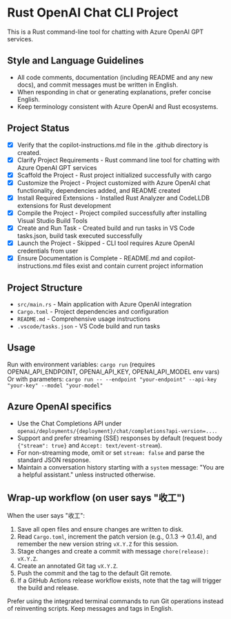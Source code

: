 <!-- Use this file to provide workspace-specific custom instructions to Copilot. For more details, visit https://code.visualstudio.com/docs/copilot/copilot-customization#_use-a-githubcopilotinstructionsmd-file -->

# Rust OpenAI Chat CLI Project

This is a Rust command-line tool for chatting with Azure OpenAI GPT services.

## Style and Language Guidelines
- All code comments, documentation (including README and any new docs), and commit messages must be written in English.
- When responding in chat or generating explanations, prefer concise English.
- Keep terminology consistent with Azure OpenAI and Rust ecosystems.

## Project Status
- [x] Verify that the copilot-instructions.md file in the .github directory is created.
- [x] Clarify Project Requirements - Rust command line tool for chatting with Azure OpenAI GPT services
- [x] Scaffold the Project - Rust project initialized successfully with cargo
- [x] Customize the Project - Project customized with Azure OpenAI chat functionality, dependencies added, and README created
- [x] Install Required Extensions - Installed Rust Analyzer and CodeLLDB extensions for Rust development  
- [x] Compile the Project - Project compiled successfully after installing Visual Studio Build Tools
- [x] Create and Run Task - Created build and run tasks in VS Code tasks.json, build task executed successfully
- [x] Launch the Project - Skipped - CLI tool requires Azure OpenAI credentials from user
- [x] Ensure Documentation is Complete - README.md and copilot-instructions.md files exist and contain current project information

## Project Structure
- `src/main.rs` - Main application with Azure OpenAI integration
- `Cargo.toml` - Project dependencies and configuration
- `README.md` - Comprehensive usage instructions
- `.vscode/tasks.json` - VS Code build and run tasks

## Usage
Run with environment variables: `cargo run` (requires OPENAI_API_ENDPOINT, OPENAI_API_KEY, OPENAI_API_MODEL env vars)
Or with parameters: `cargo run -- --endpoint "your-endpoint" --api-key "your-key" --model "your-model"`

## Azure OpenAI specifics
- Use the Chat Completions API under `openai/deployments/{deployment}/chat/completions?api-version=...`.
- Support and prefer streaming (SSE) responses by default (request body `{"stream": true}` and `Accept: text/event-stream`).
- For non-streaming mode, omit or set `stream: false` and parse the standard JSON response.
- Maintain a conversation history starting with a `system` message: "You are a helpful assistant." unless instructed otherwise.

## Wrap-up workflow (on user says "收工")
When the user says "收工":
1. Save all open files and ensure changes are written to disk.
2. Read `Cargo.toml`, increment the patch version (e.g., 0.1.3 -> 0.1.4), and remember the new version string `vX.Y.Z` for this session.
3. Stage changes and create a commit with message `chore(release): vX.Y.Z`.
4. Create an annotated Git tag `vX.Y.Z`.
5. Push the commit and the tag to the default Git remote.
6. If a GitHub Actions release workflow exists, note that the tag will trigger the build and release.

Prefer using the integrated terminal commands to run Git operations instead of reinventing scripts. Keep messages and tags in English.
